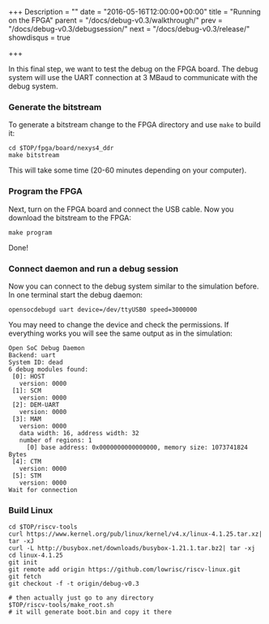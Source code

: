 +++
Description = ""
date = "2016-05-16T12:00:00+00:00"
title = "Running on the FPGA"
parent = "/docs/debug-v0.3/walkthrough/"
prev = "/docs/debug-v0.3/debugsession/"
next = "/docs/debug-v0.3/release/"
showdisqus = true

+++

In this final step, we want to test the debug on the FPGA board. The
debug system will use the UART connection at 3 MBaud to communicate
with the debug system.

### Generate the bitstream

To generate a bitstream change to the FPGA directory and use `make` to
build it:

    cd $TOP/fpga/board/nexys4_ddr
    make bitstream

This will take some time (20-60 minutes depending on your
computer).

### Program the FPGA

Next, turn on the FPGA board and connect the USB cable. Now you
download the bitstream to the FPGA:

    make program

Done!

### Connect daemon and run a debug session

Now you can connect to the debug system similar to the simulation
before. In one terminal start the debug daemon:

    opensocdebugd uart device=/dev/ttyUSB0 speed=3000000

You may need to change the device and check the permissions. If
everything works you will see the same output as in the simulation:

	Open SoC Debug Daemon
	Backend: uart
	System ID: dead
	6 debug modules found:
	 [0]: HOST
       version: 0000
     [1]: SCM
       version: 0000
     [2]: DEM-UART
       version: 0000
     [3]: MAM
       version: 0000
       data width: 16, address width: 32
       number of regions: 1
         [0] base address: 0x0000000000000000, memory size: 1073741824 Bytes
     [4]: CTM
       version: 0000
     [5]: STM
       version: 0000
    Wait for connection

### Build Linux

    cd $TOP/riscv-tools
    curl https://www.kernel.org/pub/linux/kernel/v4.x/linux-4.1.25.tar.xz| tar -xJ
    curl -L http://busybox.net/downloads/busybox-1.21.1.tar.bz2| tar -xj
    cd linux-4.1.25
    git init
    git remote add origin https://github.com/lowrisc/riscv-linux.git
    git fetch
    git checkout -f -t origin/debug-v0.3

    # then actually just go to any directory
    $TOP/riscv-tools/make_root.sh
    # it will generate boot.bin and copy it there